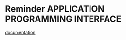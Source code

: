 # Reminder APPLICATION PROGRAMMING INTERFACE

[documentation](https://documenter.getpostman.com/view/19291153/UVkgwJem)

